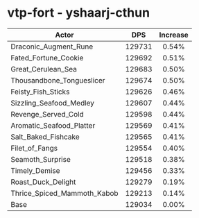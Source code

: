 # vtp-fort - yshaarj-cthun
| Actor | DPS | Increase |
|---|:---:|:---:|
|Draconic_Augment_Rune|129731|0.54%|
|Fated_Fortune_Cookie|129692|0.51%|
|Great_Cerulean_Sea|129683|0.50%|
|Thousandbone_Tongueslicer|129674|0.50%|
|Feisty_Fish_Sticks|129626|0.46%|
|Sizzling_Seafood_Medley|129607|0.44%|
|Revenge_Served_Cold|129598|0.44%|
|Aromatic_Seafood_Platter|129569|0.41%|
|Salt_Baked_Fishcake|129565|0.41%|
|Filet_of_Fangs|129554|0.40%|
|Seamoth_Surprise|129518|0.38%|
|Timely_Demise|129456|0.33%|
|Roast_Duck_Delight|129279|0.19%|
|Thrice_Spiced_Mammoth_Kabob|129213|0.14%|
|Base|129034|0.00%|

